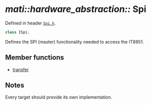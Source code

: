 # _mati::hardware_abstraction::_ **Spi**

Defined in header [`Spi.h`](../../lib/src/ISpi.h).

```cpp
class ISpi;
```

Defines the SPI (master) functionality needed to access the IT8951.

## Member functions

- [transfer](transfer.md) 

## Notes

Every target should provide its own implementation.